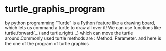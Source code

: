 # turtle_graphis_program
by python programming
“Turtle” is a Python feature like a drawing board, which lets us command a turtle to draw all over it! We can use functions like turtle.forward(…) and turtle.right(…) which can move the turtle around.Commonly used turtle methods are : Method. Parameter.
and here is the one of the program of turtle graphics

